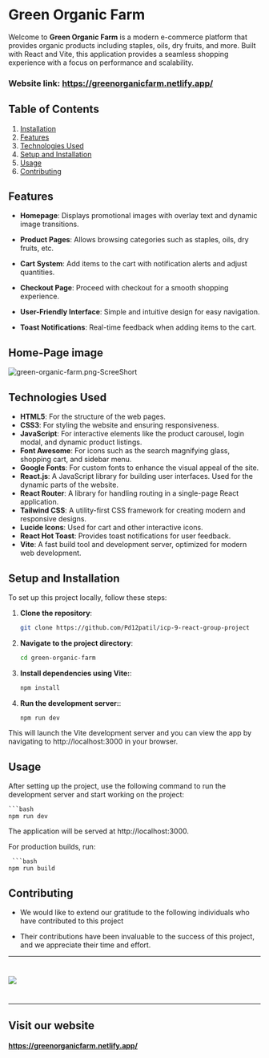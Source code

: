 # Green Organic Farm

Welcome to <b>Green Organic Farm</b> is a modern e-commerce platform that provides organic products including staples, oils, dry fruits, and more. Built with React and Vite, this application provides a seamless shopping experience with a focus on performance and scalability.

### Website link: https://greenorganicfarm.netlify.app/


## Table of Contents

1. [Installation](#Setup-and-Installation)
2. [Features](#features)
3. [Technologies Used](#technologies-used)
4. [Setup and Installation](#setup-and-installation)
5. [Usage](#usage)
6. [Contributing](#contributing)
 


## Features

- **Homepage**: Displays promotional images with overlay text and dynamic image transitions.

- **Product Pages**: Allows browsing categories such as staples, oils, dry fruits, etc.

- **Cart System**: Add items to the cart with notification alerts and adjust quantities.

- **Checkout Page**: Proceed with checkout for a smooth shopping experience.

- **User-Friendly Interface**: Simple and intuitive design for easy navigation.

- **Toast Notifications**: Real-time feedback when adding items to the cart.

## Home-Page image
<img src="./img/green-organic-farm-home.png" alt="green-organic-farm.png-ScreeShort"/>


## Technologies Used


- **HTML5**: For the structure of the web pages.
- **CSS3**: For styling the website and ensuring responsiveness.
- **JavaScript**: For interactive elements like the product carousel, login modal, and dynamic product listings.
- **Font Awesome**: For icons such as the search magnifying glass, shopping cart, and sidebar menu.
- **Google Fonts**: For custom fonts to enhance the visual appeal of the site.
- **React.js**: A JavaScript library for building user interfaces. Used for the dynamic parts of the website.
- **React Router**: A library for handling routing in a single-page React application.
- **Tailwind CSS**: A utility-first CSS framework for creating modern and responsive designs.
- **Lucide Icons**: Used for cart and other interactive icons.
- **React Hot Toast**: Provides toast notifications for user feedback.
- **Vite**: A fast build tool and development server, optimized for modern web development. 





## Setup and Installation

To set up this project locally, follow these steps:

1. **Clone the repository**:

   ```bash 
   git clone https://github.com/Pd12patil/icp-9-react-group-project

2. **Navigate to the project directory**: 

   ```bash
   cd green-organic-farm

3. **Install dependencies using Vite:**:

    ```bash
    npm install

4. **Run the development server:**:

    ```bash
    npm run dev

This will launch the Vite development server and you can view the app by navigating to http://localhost:3000 in your browser.

## Usage
After setting up the project, use the following command to run the development server and start working on the project:

    ```bash
    npm run dev

The application will be served at 
http://localhost:3000.

For production builds, run:

     ```bash
    npm run build

## Contributing

-  We would like to extend our gratitude to the following individuals who have contributed to this project

- Their contributions have been invaluable to the success of this project, and we appreciate their time and effort.

---


#  <a href="https://github.com/Pd12patil/icp-9-react-group-project/graphs/contributors">
#   <img src="https://contrib.rocks/image?repo=Pd12patil/icp-9-react-group-project" />
# </a>


---
## Visit our website
 #### https://greenorganicfarm.netlify.app/

